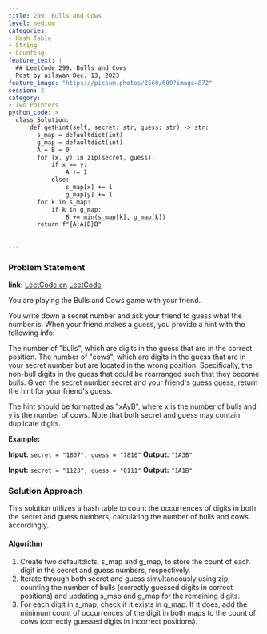 ```yaml
---
title: 299. Bulls and Cows
level: medium
categories:
- Hash Table
- String
- Counting
feature_text: |
  ## LeetCode 299. Bulls and Cows
  Post by ailswan Dec. 13, 2023
feature_image: "https://picsum.photos/2560/600?image=872"
session: 2
category:
- Two Pointers
python_code: >
  class Solution:
      def getHint(self, secret: str, guess: str) -> str:
        s_map = defaultdict(int)
        g_map = defaultdict(int)
        A = B = 0
        for (x, y) in zip(secret, guess):
            if x == y:
                A += 1
            else:
                s_map[x] += 1
                g_map[y] += 1
        for k in s_map:
            if k in g_map:
                B += min(s_map[k], g_map[k])
        return f"{A}A{B}B"
      
         
---
```


### Problem Statement
**link:**
[LeetCode.cn](https://leetcode.cn/problems/closest-binary-search-tree-value/)
[LeetCode](https://leetcode.com/problems/closest-binary-search-tree-value/)

You are playing the Bulls and Cows game with your friend.

You write down a secret number and ask your friend to guess what the number is. When your friend makes a guess, you provide a hint with the following info:

The number of "bulls", which are digits in the guess that are in the correct position.
The number of "cows", which are digits in the guess that are in your secret number but are located in the wrong position. Specifically, the non-bull digits in the guess that could be rearranged such that they become bulls.
Given the secret number secret and your friend's guess guess, return the hint for your friend's guess.

The hint should be formatted as "xAyB", where x is the number of bulls and y is the number of cows. Note that both secret and guess may contain duplicate digits.

 
**Example:**

**Input:** `secret = "1807", guess = "7810"`
**Output:** `"1A3B"`
 
**Input:** `secret = "1123", guess = "0111"`
**Output:** `"1A1B"`

### Solution Approach
This solution utilizes a hash table to count the occurrences of digits in both the secret and guess numbers, calculating the number of bulls and cows accordingly.

#### Algorithm
1. Create two defaultdicts, s_map and g_map, to store the count of each digit in the secret and guess numbers, respectively.
2. Iterate through both secret and guess simultaneously using zip, counting the number of bulls (correctly guessed digits in correct positions) and updating s_map and g_map for the remaining digits.
3. For each digit in s_map, check if it exists in g_map. If it does, add the minimum count of occurrences of the digit in both maps to the count of cows (correctly guessed digits in incorrect positions).